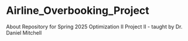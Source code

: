 # Airline_Overbooking_Project
About Repository for Spring 2025 Optimization II Project II - taught by Dr. Daniel Mitchell
